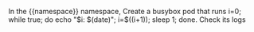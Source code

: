 In the {{namespace}} namespace, Create a busybox pod that runs i=0; while true; do echo "$i: $(date)"; i=$((i+1)); sleep 1; done. Check its logs